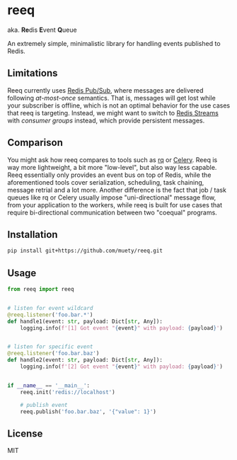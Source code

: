 # reeq

aka. **Re**dis **E**vent **Q**ueue

An extremely simple, minimalistic library for handling events published to Redis.

## Limitations
Reeq currently uses [Redis Pub/Sub](https://redis.io/docs/manual/pubsub/), where messages are delivered following _at-most-once_ semantics. That is, messages will get lost while your subscriber is offline, which is not an optimal behavior for the use cases that reeq is targeting. Instead, we might want to switch to [Redis Streams](https://redis.io/docs/data-types/streams-tutorial/) with _consumer groups_ instead, which provide persistent messages.

## Comparison
You might ask how reeq compares to tools such as [rq](https://python-rq.org/) or [Celery](https://docs.celeryq.dev/en/stable/getting-started/introduction.html). Reeq is way more lightweight, a bit more "low-level", but also way less capable. Reeq essentially only provides an event bus on top of Redis, while the aforementioned tools cover serialization, scheduling, task chaining, message retrial and a lot more. Another difference is the fact that job / task queues like rq or Celery usually impose "uni-directional" message flow, from your application to the workers, while reeq is built for use cases that require bi-directional communication between two "coequal" programs.

## Installation

```bash
pip install git+https://github.com/muety/reeq.git
```

## Usage

```python
from reeq import reeq


# listen for event wildcard
@reeq.listener('foo.bar.*')
def handle1(event: str, payload: Dict[str, Any]):
    logging.info(f'[1] Got event "{event}" with payload: {payload}')


# listen for specific event
@reeq.listener('foo.bar.baz')
def handle2(event: str, payload: Dict[str, Any]):
    logging.info(f'[2] Got event "{event}" with payload: {payload}')


if __name__ == '__main__':
    reeq.init('redis://localhost')

    # publish event
    reeq.publish('foo.bar.baz', '{"value": 1}')
```

## License

MIT
